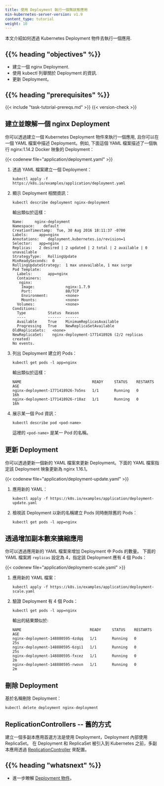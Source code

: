 ```yaml
---
title: 使用 Deployment 執行一個無狀態應用
min-kubernetes-server-version: v1.9
content_type: tutorial
weight: 10
---
```


<!-- overview -->

<!--
This page shows how to run an application using a Kubernetes Deployment object.
-->
本文介紹如何透過 Kubernetes Deployment 物件去執行一個應用.

## {{% heading "objectives" %}}

<!--
* Create an nginx deployment.
* Use kubectl to list information about the deployment.
* Update the deployment.
-->
* 建立一個 nginx Deployment.
* 使用 kubectl 列舉關於 Deployment 的資訊.
* 更新 Deployment。

## {{% heading "prerequisites" %}}

{{< include "task-tutorial-prereqs.md" >}} {{< version-check >}}

<!-- lessoncontent -->

<!--
## Creating and exploring an nginx deployment

You can run an application by creating a Kubernetes Deployment object, and you
can describe a Deployment in a YAML file. For example, this YAML file describes
a Deployment that runs the nginx:1.14.2 Docker image:
-->
## 建立並瞭解一個 nginx Deployment

你可以透過建立一個 Kubernetes Deployment 物件來執行一個應用, 且你可以在一個
YAML 檔案中描述 Deployment。例如, 下面這個 YAML 檔案描述了一個執行 nginx:1.14.2
Docker 映象的 Deployment：

{{< codenew file="application/deployment.yaml" >}}

<!--
1. Create a Deployment based on the YAML file:
-->
1. 透過 YAML 檔案建立一個 Deployment：

   ```shell
   kubectl apply -f https://k8s.io/examples/application/deployment.yaml
   ```

<!--
1. Display information about the Deployment:
-->
2. 顯示 Deployment 相關資訊：

   ```shell
   kubectl describe deployment nginx-deployment
   ```

   <!-- 
   The output is similar to this:
   -->
   輸出類似於這樣：

   ```
   Name:     nginx-deployment
   Namespace:    default
   CreationTimestamp:  Tue, 30 Aug 2016 18:11:37 -0700
   Labels:     app=nginx
   Annotations:    deployment.kubernetes.io/revision=1
   Selector:   app=nginx
   Replicas:   2 desired | 2 updated | 2 total | 2 available | 0 unavailable
   StrategyType:   RollingUpdate
   MinReadySeconds:  0
   RollingUpdateStrategy:  1 max unavailable, 1 max surge
   Pod Template:
     Labels:       app=nginx
     Containers:
      nginx:
       Image:              nginx:1.7.9
       Port:               80/TCP
       Environment:        <none>
       Mounts:             <none>
     Volumes:              <none>
   Conditions:
     Type          Status  Reason
     ----          ------  ------
     Available     True    MinimumReplicasAvailable
     Progressing   True    NewReplicaSetAvailable
   OldReplicaSets:   <none>
   NewReplicaSet:    nginx-deployment-1771418926 (2/2 replicas created)
   No events.
   ```

<!--
1. List the Pods created by the deployment:
-->
3. 列出 Deployment 建立的 Pods：

   ```shell
   kubectl get pods -l app=nginx
   ```

   <!--
   The output is similar to this:
   -->
   輸出類似於這樣：

   ```
   NAME                                READY     STATUS    RESTARTS   AGE
   nginx-deployment-1771418926-7o5ns   1/1       Running   0          16h
   nginx-deployment-1771418926-r18az   1/1       Running   0          16h
   ```

<!--
1. Display information about a Pod:
-->
4. 展示某一個 Pod 資訊：

   ```shell
   kubectl describe pod <pod-name>
   ```

   <!--
   where `<pod-name>` is the name of one of your Pods.
   -->
   這裡的 `<pod-name>` 是某一 Pod 的名稱。

<!--
## Updating the deployment

You can update the deployment by applying a new YAML file. This YAML file
specifies that the deployment should be updated to use nginx 1.16.1.
-->
## 更新 Deployment

你可以透過更新一個新的 YAML 檔案來更新 Deployment。下面的 YAML 檔案指定該
Deployment 映象更新為 nginx 1.16.1。

{{< codenew file="application/deployment-update.yaml" >}}

<!--
1. Apply the new YAML file:
-->
1. 應用新的 YAML：

   ```shell
   kubectl apply -f https://k8s.io/examples/application/deployment-update.yaml
   ```

<!--
1. Watch the deployment create pods with new names and delete the old pods:
-->
2. 檢視該 Deployment 以新的名稱建立 Pods 同時刪除舊的 Pods：

   ```shell
   kubectl get pods -l app=nginx
   ```
<!--
## Scaling the application by increasing the replica count

You can increase the number of Pods in your Deployment by applying a new YAML
file. This YAML file sets `replicas` to 4, which specifies that the Deployment
should have four Pods:
-->
## 透過增加副本數來擴縮應用

你可以透過應用新的 YAML 檔案來增加 Deployment 中 Pods 的數量。
下面的 YAML 檔案將 `replicas` 設定為 4，指定該 Deployment 應有 4 個 Pods：

{{< codenew file="application/deployment-scale.yaml" >}}

<!--
1. Apply the new YAML file:
-->
1. 應用新的 YAML 檔案：

   ```shell
   kubectl apply -f https://k8s.io/examples/application/deployment-scale.yaml
   ```

<!--
1. Verify that the Deployment has four Pods:
-->
2. 驗證 Deployment 有 4 個 Pods：

   ```shell
   kubectl get pods -l app=nginx
   ```

   <!--
   The output is similar to this:
   -->
   輸出的結果類似於:

   ```
   NAME                               READY     STATUS    RESTARTS   AGE
   nginx-deployment-148880595-4zdqq   1/1       Running   0          25s
   nginx-deployment-148880595-6zgi1   1/1       Running   0          25s
   nginx-deployment-148880595-fxcez   1/1       Running   0          2m
   nginx-deployment-148880595-rwovn   1/1       Running   0          2m
   ```

<!--
## Deleting a deployment

Delete the deployment by name:
-->
## 刪除 Deployment

基於名稱刪除 Deployment：

```shell
kubectl delete deployment nginx-deployment
```

<!--
## ReplicationControllers -- the Old Way

The preferred way to create a replicated application is to use a Deployment,
which in turn uses a ReplicaSet. Before the Deployment and ReplicaSet were
added to Kubernetes, replicated applications were configured using a
[ReplicationController](/docs/concepts/workloads/controllers/replicationcontroller/).
-->
## ReplicationControllers -- 舊的方式

建立一個多副本應用首選方法是使用 Deployment，Deployment 內部使用 ReplicaSet。
在 Deployment 和 ReplicaSet 被引入到 Kubernetes 之前，多副本應用透過
[ReplicationController](/zh-cn/docs/concepts/workloads/controllers/replicationcontroller/)
來配置。

## {{% heading "whatsnext" %}}

<!--
* Learn more about [Deployment objects](/docs/concepts/workloads/controllers/deployment/).
-->
* 進一步瞭解 [Deployment 物件](/zh-cn/docs/concepts/workloads/controllers/deployment/)。

